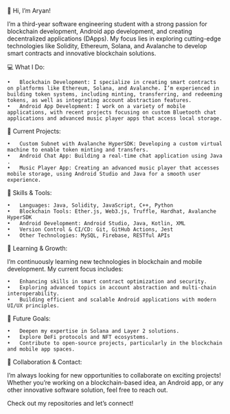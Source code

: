 👋 Hi, I’m Aryan!

I’m a third-year software engineering student with a strong passion for blockchain development, Android app development, and creating decentralized applications (DApps). My focus lies in exploring cutting-edge technologies like Solidity, Ethereum, Solana, and Avalanche to develop smart contracts and innovative blockchain solutions.

💻 What I Do:

	•	Blockchain Development: I specialize in creating smart contracts on platforms like Ethereum, Solana, and Avalanche. I’m experienced in building token systems, including minting, transferring, and redeeming tokens, as well as integrating account abstraction features.
	•	Android App Development: I work on a variety of mobile applications, with recent projects focusing on custom Bluetooth chat applications and advanced music player apps that access local storage.

📱 Current Projects:

	•	Custom Subnet with Avalanche HyperSDK: Developing a custom virtual machine to enable token minting and transfers.
	•	Android Chat App: Building a real-time chat application using Java .
	•	Music Player App: Creating an advanced music player that accesses mobile storage, using Android Studio and Java for a smooth user experience.
 

🔧 Skills & Tools:

	•	Languages: Java, Solidity, JavaScript, C++, Python
	•	Blockchain Tools: Ether.js, Web3.js, Truffle, Hardhat, Avalanche HyperSDK
	•	Android Development: Android Studio, Java, Kotlin, XML
	•	Version Control & CI/CD: Git, GitHub Actions, Jest
	•	Other Technologies: MySQL, Firebase, RESTful APIs

🌱 Learning & Growth:

I’m continuously learning new technologies in blockchain and mobile development. My current focus includes:

	•	Enhancing skills in smart contract optimization and security.
	•	Exploring advanced topics in account abstraction and multi-chain interoperability.
	•	Building efficient and scalable Android applications with modern UI/UX principles.

🎯 Future Goals:

	•	Deepen my expertise in Solana and Layer 2 solutions.
	•	Explore DeFi protocols and NFT ecosystems.
	•	Contribute to open-source projects, particularly in the blockchain and mobile app spaces.

🤝 Collaboration & Contact:

I’m always looking for new opportunities to collaborate on exciting projects! Whether you’re working on a blockchain-based idea, an Android app, or any other innovative software solution, feel free to reach out.

Check out my repositories and let’s connect!
